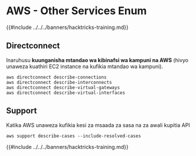 # AWS - Other Services Enum

{{#include ../../../banners/hacktricks-training.md}}

## Directconnect

Inaruhusu **kuunganisha mtandao wa kibinafsi wa kampuni na AWS** (hivyo unaweza kuathiri EC2 instance na kufikia mtandao wa kampuni).
```
aws directconnect describe-connections
aws directconnect describe-interconnects
aws directconnect describe-virtual-gateways
aws directconnect describe-virtual-interfaces
```
## Support

Katika AWS unaweza kufikia kesi za msaada za sasa na za awali kupitia API
```
aws support describe-cases --include-resolved-cases
```
{{#include ../../../banners/hacktricks-training.md}}
